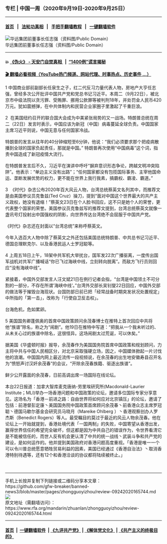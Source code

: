 ###  专栏 | 中国一周（2020年9月19日-2020年9月25日） 
------------------------

#### [首页](https://github.com/gfw-breaker/banned-news3/blob/master/README.md) &nbsp;&nbsp;|&nbsp;&nbsp; [法轮功真相](https://github.com/begood0513/basic/blob/master/README.md)  &nbsp;&nbsp;|&nbsp;&nbsp; [手把手翻墙教程](https://github.com/gfw-breaker/guides/wiki)  &nbsp;&nbsp;|&nbsp;&nbsp; [一键翻墙软件](https://github.com/gfw-breaker/nogfw/blob/master/README.md)  



<div id="headerimg">
 <img alt="华远集团前董事长任志强（资料图/Public Domain）" src="https://www.rfa.org/mandarin/yataibaodao/renquanfazhi/ql-09112020060450.html/rzq.jpg/@@images/69f81fcf-55e0-4e6c-a1b2-9ac0bb99f1f6.jpeg" title="华远集团前董事长任志强（资料图/Public Domain）"/>
 <div id="headerimgcontents">
  <div id="headerimgcaption">
   <span>
    华远集团前董事长任志强（资料图/Public Domain）
   </span>
   <!-- zoomattribute -->
  </div>
  <!-- headerimgcaption -->
 </div>
 <!-- headerimagecontents -->
</div>

<hr/>


#### 💥 [《伪火》 - 天安门自焚真相 ](http://158.247.195.190:10000/videos/blog/weihuo.html)&nbsp; |&nbsp; [“1400例”谎言揭秘  ](http://158.247.195.190:10000/videos/blog/jiexi1400.html)

#### [ 🎬  翻墙必看视频（YouTube热门频道、网站代理、时事热点、历史事件 ...）](https://github.com/gfw-breaker/links/blob/master/banned.md)

<div id="storytext">
 <div>
  <div class="slot_header">
  </div>
 </div>
 <p>
  1 中国商业部前副部长任泉生之子，红二代反习力量代表人物，房地产大亨任志强，曾经多次公开批评中国共产党和党总书记习近平。本周二（9月22日），被北京市中级法院以贪污罪、受贿罪、挪用公款罪等被判刑18年，并处罚金人民币420万元。犹如震撼弹，在中共体制内和民营企业家圈子里激起了千重巨浪。
  <br/>
  <br/>
  2  在美国纽约召开的联合国大会成为中美紧张局势的又一战场。特朗普总统在周二（22日）发言时表示，中国应该为新冠（中国）病毒蔓延全球负责。中国国家主席习近平则说，中国无意与任何国家冷战。
  <br/>
  <br/>
  特朗普的发言从往年的40分钟缩短至6分钟，他说：“我们必须要求那个把疫病散播到全球的国家负起责任，那就是中国。” 特朗普再次使用“中国病毒”这个词，指责中国造成了新冠疫情大流行。
  <br/>
  <br/>
  在特朗普发言后不久，习近平在演讲中呼吁“摒弃意识形态争论，跨越文明冲突陷阱”。他表示：“单边主义没有出路”；“任何国家都没有包揽国际事务、主宰他国命运、垄断发展优势的权力，更不能在世界上我行我素，搞霸权、霸凌、霸道。”
  <br/>
  <br/>
  3  《时代》杂志公布2020年百大风云人物，台湾总统蔡英文名列其中，而推荐文是由美国参议员克鲁兹(Ted Cruz）操刀，提到“面对中国这个世界最大的共产主义政权，她没有退缩！”蔡英文23日在个人脸书回应，这不只是她个人的荣誉，更代表整个国家的荣誉。美国参议员克鲁兹写的推荐文提到，台湾总统蔡英文就像一盏讯号灯投射出中国强权的阴影，向世界传达台湾绝不会屈服于中国共产党。
  <br/>
  <br/>
  《时代》杂志还在封面以“台湾总统”来称呼蔡英文。
  <br/>
  <br/>
  今年入选百大人物中除了蔡英文之外还包括美国总统特朗普、中共总书记习近平、德国总理默克尔、以及香港民运人士罗冠聪等。
  <br/>
  <br/>
  4 上周五18日上午，18架中共军机大举扰台，国军发22次广播驱离，一度传出国军战机对共军广播喊话“你已飞过海峡中线，立刻转向脱离”。而敌方飞行员则回应“没有海峡中线”。
  <br/>
  <br/>
  紧接着，中国外交部发言人汪文斌21日在例行记者会指，“台湾是中国领土不可分割的一部分，不存在所谓’海峡中线’。”台湾外交部长吴钊燮22日回应，中国外交部的做法等于摧毁台海现状。台国防部日前已把「经常战备时期突发状况处置规定」中所指的「第一击」，改称为「行使自卫反击权」。
  <br/>
  <br/>
  台海危机，危如累卵。
  <br/>
  <br/>
  5 美国国务卿蓬佩奥的首席中国政策顾问余茂春博士在推特上首次回应中共将他“族谱”除名，称之为“闹剧”。他19日在推特中写道：“把我从一个我未听过的、从未关心过的族谱中除名，这很怪异。这场闹剧太过荒诞，可以休矣。”
  <br/>
  <br/>
  据美国《华盛顿时报》报导，余茂春作为美国国务院首席中国政策和规划顾问，力主将中共与中国人民相区分，对北京采取强硬立场，因之，中国媒体掀起一片讨伐他的浪潮。中国国内网上最近流传一段视频说，在余茂春的出生地安徽寿县召开名为“愤怒声讨汉奸余茂春”的会议，“开除余茂春族籍、驱逐出族谱”。
  <br/>
  <br/>
  鲜少公开露面的余茂春，日前高调出席一场国际在线论坛。
  <br/>
  <br/>
  本台22日报道：加拿大智库麦克唐纳-劳里埃研究所(Macdonald-Laurier Institute；MLI)举办一场香港问题和中国政策的论坛，邀请多位国际专家分享意见。这场名为「香港－前进之路：自由世界将如何应对北京镇压」的论坛，邀请了包括：前港督彭定康丶美国国务院中国政策首席顾问余茂春丶前香港众志主席罗冠聪丶德国马歇尔基金会研究员马晓月（Mareike Ohlberg ）丶香港观察创办人罗杰斯（Benedict Rogers）等人。最受瞩目的莫过于最近的风云人物余茂春。他在论坛上一开始就提到，香港处境代表「一国两制」的失败，中国寄望从香港出发，赢得世界信任的希望完全破坏，但这都是因为中共自己的错误作为，令世界看清它是不能被信任的，而世人反有机会更认清了中共的统一战线丶武装斗争和共产党的建设，是如何运作的。他并提到美国政府对香港问题高度重视。「香港是唯一一个可以令川普总统愿意牺牲贸易利益的因素，美国已经通过《香港自治法》丶取消香港特别待遇等，还有12个和香港洽谈的协议都将陆续被终止。」
  <br/>
  <br/>
  <br/>
 </p>
</div>

<hr/>
手机上长按并复制下列链接或二维码分享本文章：<br/>
https://github.com/gfw-breaker/banned-news3/blob/master/pages/zhongguoyizhou/review-09242020165744.md <br/>
<a href='https://github.com/gfw-breaker/banned-news3/blob/master/pages/zhongguoyizhou/review-09242020165744.md'><img src='https://github.com/gfw-breaker/banned-news3/blob/master/pages/zhongguoyizhou/review-09242020165744.md.png'/></a> <br/>
原文地址（需翻墙访问）：https://www.rfa.org/mandarin/zhuanlan/zhongguoyizhou/review-09242020165744.html


------------------------
#### [首页](https://github.com/gfw-breaker/banned-news3/blob/master/README.md) &nbsp;|&nbsp; [一键翻墙软件](https://github.com/gfw-breaker/nogfw/blob/master/README.md) &nbsp;| [《九评共产党》](https://github.com/gfw-breaker/9ping.md/blob/master/README.md#九评之一评共产党是什么) | [《解体党文化》](https://github.com/gfw-breaker/jtdwh.md/blob/master/README.md) | [《共产主义的终极目的》](https://github.com/gfw-breaker/gczydzjmd.md/blob/master/README.md)


<img src='http://gfw-breaker.win/banned-news3/pages/zhongguoyizhou/review-09242020165744.md' width='0px' height='0px'/>